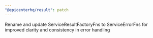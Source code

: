 ```yaml
---
"@epicenterhq/result": patch
---
```


Rename and update ServiceResultFactoryFns to ServiceErrorFns for improved clarity and consistency in error handling
